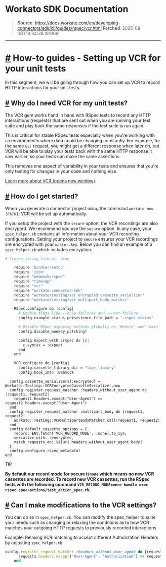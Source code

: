 # Workato SDK Documentation

> **Source**: https://docs.workato.com/en/developing-connectors/sdk/cli/guides/rspec/vcr.html
> **Fetched**: 2025-09-08T18:34:38.190108

---

# [#](<#how-to-guides-setting-up-vcr-for-your-unit-tests>) How-to guides - Setting up VCR for your unit tests

In this segment, we will be going through how you can set up VCR to record HTTP interactions for your unit tests.

## [#](<#why-do-i-need-vcr-for-my-unit-tests>) Why do I need VCR for my unit tests?

The VCR gem works hand in hand with RSpec tests to record any HTTP interactions (requests) that are sent out when you are running your test suite and play back the same responses if the test suite is run again.

This is critical for stable RSpec tests especially when you're working with an environments where data could be changing constantly. For example, for the same `GET` request, you might get a different response when later on, but VCR will be able to play your tests back with the same HTTP response it saw earlier, so your tests can make the same assertions.

This removes one aspect of variability in your tests and ensures that you're only testing for changes in your code and nothing else.

[Learn more about VCR (opens new window)](<https://relishapp.com/vcr/vcr/v/1-10-3/docs/getting-started>).

## [#](<#how-do-i-get-started>) How do I get started?

When you generate a connector project using the command `workato new [PATH]`, VCR will be set up automatically.

If you setup the project with the `secure` option, the VCR recordings are also encrypted. We recommend you use the `secure` option. In any case, your `spec_helper.rb` contains all information about your VCR recording configurations. Setting your project to `secure` ensures your VCR recordings are encrypted with your `master.key`. Below you can find an example of a `spec_helper.rb` which includes encryption.
```bash
# frozen_string_literal: true

    require 'bundler/setup'
    require 'json'
    require "webmock/rspec"
    require "timecop"
    require "vcr"
    require "workato-connector-sdk"
    require "workato/testing/vcr_encrypted_cassette_serializer"
    require "workato/testing/vcr_multipart_body_matcher"

    RSpec.configure do |config|
      # Enable flags like --only-failures and --next-failure
      config.example_status_persistence_file_path = ".rspec_status"

      # Disable RSpec exposing methods globally on `Module` and `main`
      config.disable_monkey_patching!

      config.expect_with :rspec do |c|
        c.syntax = :expect
      end
    end

    VCR.configure do |config|
      config.cassette_library_dir = "tape_library"
      config.hook_into :webmock
```
      config.cassette_serializers[:encrypted] = Workato::Testing::VCREncryptedCassetteSerializer.new
      config.register_request_matcher :headers_without_user_agent do |request1, request2|
        request1.headers.except("User-Agent") == request2.headers.except("User-Agent")
      end
      config.register_request_matcher :multipart_body do |request1, request2|
        Workato::Testing::VCRMultipartBodyMatcher.call(request1, request2)
      end
      config.default_cassette_options = {
        record: ENV.fetch('VCR_RECORD_MODE', :none).to_sym,
        serialize_with: :encrypted,
        match_requests_on: %i[uri headers_without_user_agent body]
      }
      config.configure_rspec_metadata!
    end



TIP

**By default our record mode for secure is`none` which means no new VCR cassettes are recorded. To record new VCR cassettes, run the RSpec tests with the following command `VCR_RECORD_MODE=once bundle exec rspec spec/actions/test_action_spec.rb`.**

## [#](<#can-i-make-modifications-to-the-vcr-settings>) Can I make modifications to the VCR settings?

You can do so in `spec_helper.rb`. You can modify the spec_helper to suite your needs such as changing or relaxing the conditions as to how VCR matches your outgoing HTTP requests to previously recorded interactions.

Example: Relaxing VCR matching to accept different Authorization Headers by adjusting `spec_helper.rb`
```ruby
config.register_request_matcher :headers_without_user_agent do |request1, request2|
      request1.headers.except('User-Agent', 'Authorization') == request2.headers.except('User-Agent', 'Authorization')
    end


```
